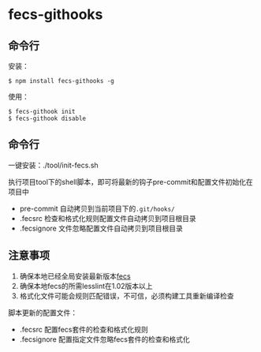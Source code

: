 # fecs-githooks

## 命令行

安装：

    $ npm install fecs-githooks -g

使用：

    $ fecs-githook init
    $ fecs-githook disable

## 命令行

一键安装：./tool/init-fecs.sh

执行项目tool下的shell脚本，即可将最新的钩子pre-commit和配置文件初始化在项目中

* pre-commit 自动拷贝到当前项目下的```.git/hooks/```
* .fecsrc 检查和格式化规则配置文件自动拷贝到项目根目录
* .fecsignore 文件忽略配置文件自动拷贝到项目根目录

## 注意事项

1. 确保本地已经全局安装最新版本[fecs](https://github.com/ecomfe/fecs)
2. 确保本地fecs的所需lesslint在1.02版本以上
3. 格式化文件可能会规则匹配错误，不可信，必须构建工具重新编译检查

脚本更新的配置文件：

* .fecsrc 配置fecs套件的检查和格式化规则
* .fecsignore 配置指定文件忽略fecs套件的检查和格式化